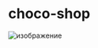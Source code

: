 # choco-shop
![изображение](https://user-images.githubusercontent.com/72734736/171915159-ac0eb66c-b3ea-4d61-ab12-804270add520.png)
